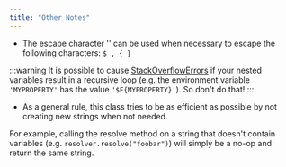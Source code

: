 ```yaml
---
title: "Other Notes"
---
```


- The escape character '\' can be used when necessary to escape the following characters: `$ , { }` 

:::warning
It is possible to cause [StackOverflowErrors]({{API_DOCS}}/java/lang/StackOverflowError.html) if your nested variables
result in a recursive loop (e.g. the environment variable `'MYPROPERTY'` has the value `'$E{MYPROPERTY}'`).
So don't do that!
:::

- As a general rule, this class tries to be as efficient as possible by not creating new strings when not needed.

For example, calling the resolve method on a string that doesn't contain variables (e.g. `resolver.resolve("foobar")`)
will simply be a no-op and return the same string.
